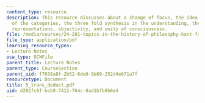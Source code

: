 ```yaml
---
content_type: resource
description: This resource discusses about a change of focus, the idea of a deduction
  of the categories, the three fold synthesis in the understanding, the object of
  representations, objectivity, and unity of consciousness.
file: /media/courses/24-201-topics-in-the-history-of-philosophy-kant-fall-2005/d282fc6fbcb97412764c8ad1bfb8b6e4_5_trans_deduct.pdf
file_type: application/pdf
learning_resource_types:
- Lecture Notes
ocw_type: OCWFile
parent_title: Lecture Notes
parent_type: CourseSection
parent_uid: f7038a8f-2b52-6de0-9b69-252d4e671a7f
resourcetype: Document
title: 5_trans_deduct.pdf
uid: d282fc6f-bcb9-7412-764c-8ad1bfb8b6e4
---
```

